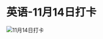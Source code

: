 # 英语-11月14日打卡

![11月14日打卡](https://cdn.jsdelivr.net/gh/ylsislove/image-home/test/20201114214958.jpg)